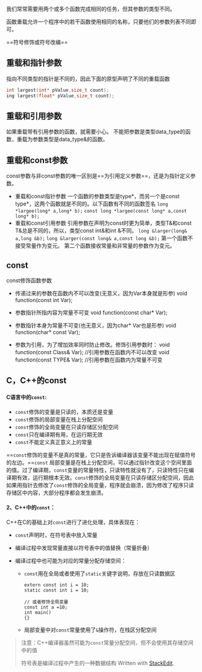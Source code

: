 我们常常需要用两个或多个函数完成相同的任务，但其参数的类型不同。

函数重载允许一个程序中的若干函数使用相同的名称，只要他们的参数列表不同即可。

==符号修饰或符号改编==

## 重载和指针参数
指向不同类型的指针是不同的，因此下面的原型声明了不同的重载函数
```c
int largest(int* pValue,size_t count);
ing largest(float* pValue,size_t count);
```
## 重载和引用参数
如果重载带有引用参数的函数，就需要小心。
不能把参数是类型data_type的函数，重载为参数类型是data_type&的函数。

## 重载和const参数
const参数与非const参数的唯一区别是==为引用定义参数==，还是为指针定义参数。
- 重载和const指针参数
一个函数的参数类型是type*，而另一个是const type*，这两个函数就是不同的。以下函数有不同的函数签名
`long *largee(long* a,long* b);`
`const long *largee(const long* a,const long* b);`
- 重载和const引用参数
引用参数在声明为const时更为简单，类型T&和const T&总是不同的，所以，类型const int&和int &不同。
`long &larger(long& a,long &b);`
`long &larger(const long& a,const long &b);`
第一个函数不接受常量作为变元。
第二个函数接收常量和非常量的参数作为变元。

## const
const修饰函数参数
- 传递过来的参数在函数内不可以改变(无意义，因为Var本身就是形参)
void function(const int Var);

- 参数指针所指内容为常量不可变
void function(const char* Var);

- 参数指针本身为常量不可变(也无意义，因为char* Var也是形参)
void function(char* const Var);

- 参数为引用，为了增加效率同时防止修改。修饰引用参数时：
void function(const Class& Var); //引用参数在函数内不可以改变
void function(const TYPE& Var); //引用参数在函数内为常量不可变
## C，C++的const
#### C语言中的`const`:

-   `const`修饰的变量是只读的，本质还是变量
-   `const`修饰的局部变量在栈上分配空间
-   `const`修饰的全局变量在只读存储区分配空间
-   `const`只在编译期有用，在运行期无效
-   `const`不能定义真正意义上的常量

==`const`修饰的变量不是真的常量，它只是告诉编译器该变量不能出现在赋值符号的左边。==`const` 局部变量是在栈上分配空间，可以通过指针改变这个空间里面的值。过了编译期，`const`变量的常量特性，只读特性就没有了，只读特性只在编译期有效，运行期根本无效。`const`修饰的全局变量在只读存储区分配空间，因此如果用指针去修改了`const`修饰的全局变量，程序就会崩溃，因为修改了程序只读存储区中内容，大部分程序都会发生崩溃。

#### 2、C++中的`const`：

 C++在C的基础上对`const`进行了进化处理，具体表现在：

-   `const`声明时，在符号表中放入常量
-   编译过程中发现常量直接以符号表中的值替换（常量折叠）
-   编译过程中也可能为对应的常量分配存储空间：
    
    -   `const`用在全局或者使用了`static`关键字说明，存放在只读数据区
        
        ```
        extern const int i = 10;
        static const int i = 10;
        
        // 或者修饰全局变量
        const int a =10;
        int main()
        {}
        ```
        
    -   局部变量中对`const`常量使用了`&`操作符，在栈区分配空间

> 注意：C++编译器虽然可能为`const`常量分配空间，但不会使用其存储空间中的值
> 
> 符号表是编译过程中产生的一种数据结构
> Written with [StackEdit](https://stackedit.io/).
<!--stackedit_data:
eyJoaXN0b3J5IjpbLTM3NzYzNjM5LDE3NzM2NjY4MDIsNTk1ND
IxMDgsMTQ1MzQzMzQ2MF19
-->